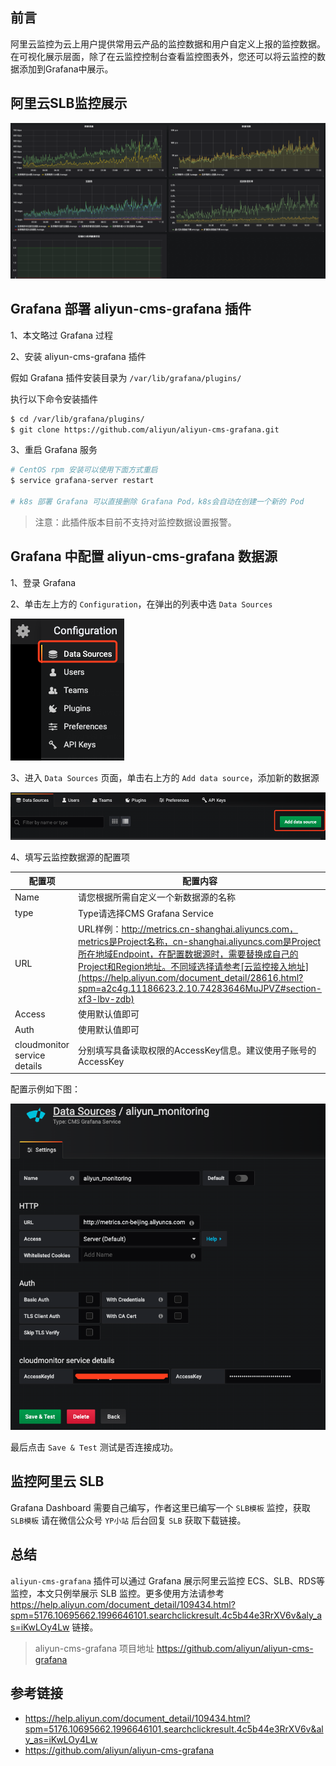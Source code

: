 ## 前言

阿里云监控为云上用户提供常用云产品的监控数据和用户自定义上报的监控数据。在可视化展示层面，除了在云监控控制台查看监控图表外，您还可以将云监控的数据添加到Grafana中展示。

## 阿里云SLB监控展示

![](/img/slb-monitoring.png)


## Grafana 部署 aliyun-cms-grafana 插件

1、本文略过 Grafana 过程

2、安装 aliyun-cms-grafana 插件

假如 Grafana 插件安装目录为 `/var/lib/grafana/plugins/`

执行以下命令安装插件

```bash
$ cd /var/lib/grafana/plugins/
$ git clone https://github.com/aliyun/aliyun-cms-grafana.git
```

3、重启 Grafana 服务

```bash
# CentOS rpm 安装可以使用下面方式重启
$ service grafana-server restart

# k8s 部署 Grafana 可以直接删除 Grafana Pod，k8s会自动在创建一个新的 Pod
```
> 注意：此插件版本目前不支持对监控数据设置报警。

## Grafana 中配置 aliyun-cms-grafana 数据源

1、登录 Grafana

2、单击左上方的 `Configuration`，在弹出的列表中选 `Data Sources`

![](/img/grafna-1.png)

3、进入 `Data Sources` 页面，单击右上方的 `Add data source`，添加新的数据源

![](/img/grafana-2.png)

4、填写云监控数据源的配置项

配置项 | 配置内容
---|---
Name | 请您根据所需自定义一个新数据源的名称
type | Type请选择CMS Grafana Service
URL  | URL样例：http://metrics.cn-shanghai.aliyuncs.com，metrics是Project名称，cn-shanghai.aliyuncs.com是Project所在地域Endpoint，在配置数据源时，需要替换成自己的Project和Region地址。不同域选择请参考[云监控接入地址](https://help.aliyun.com/document_detail/28616.html?spm=a2c4g.11186623.2.10.74283646MuJPVZ#section-xf3-lbv-zdb)
Access | 使用默认值即可
Auth | 使用默认值即可
cloudmonitor service details | 分别填写具备读取权限的AccessKey信息。建议使用子账号的AccessKey

配置示例如下图：

![](/img/grafana-3.png)

最后点击 `Save & Test` 测试是否连接成功。

## 监控阿里云 SLB

Grafana Dashboard 需要自己编写，作者这里已编写一个 `SLB模板` 监控，获取 `SLB模板` 请在微信公众号 `YP小站` 后台回复 `SLB` 获取下载链接。

## 总结

`aliyun-cms-grafana` 插件可以通过 Grafana 展示阿里云监控 ECS、SLB、RDS等监控，本文只例举展示 SLB 监控。更多使用方法请参考 https://help.aliyun.com/document_detail/109434.html?spm=5176.10695662.1996646101.searchclickresult.4c5b44e3RrXV6v&aly_as=iKwLOy4Lw 链接。

> aliyun-cms-grafana 项目地址 https://github.com/aliyun/aliyun-cms-grafana

## 参考链接

- https://help.aliyun.com/document_detail/109434.html?spm=5176.10695662.1996646101.searchclickresult.4c5b44e3RrXV6v&aly_as=iKwLOy4Lw
- https://github.com/aliyun/aliyun-cms-grafana